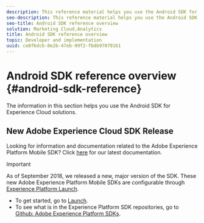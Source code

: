 ```yaml
---
description: This reference material helps you use the Android SDK for Experience Cloud Solutions.
seo-description: This reference material helps you use the Android SDK for Experience Cloud Solutions.
seo-title: Android SDK reference overview
solution: Marketing Cloud,Analytics
title: Android SDK reference overview
topic: Developer and implementation
uuid: ce8f6dcb-0e2b-47eb-99f2-fbdb97079161
---
```


# Android SDK reference overview {#android-sdk-reference}

The information in this section helps you use the Android SDK for Experience Cloud solutions.

## New Adobe Experience Cloud SDK Release

Looking for information and documentation related to the Adobe Experience Platform Mobile SDK? Click [here](https://aep-sdks.gitbook.io/docs/) for our latest documentation.

>[!IMPORTANT]
>
>As of September 2018, we released a new, major version of the SDK. These new Adobe Experience Platform Mobile SDKs are configurable through [Experience Platform Launch](https://www.adobe.com/experience-platform/launch.html).

* To get started, go to [Launch](https://launch.adobe.com/).
* To see what is in the Experience Platform SDK repositories, go to [Github: Adobe Experience Platform SDKs](https://github.com/Adobe-Marketing-Cloud/acp-sdks).
